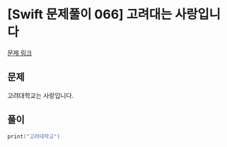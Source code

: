 # [Swift 문제풀이 066] 고려대는 사랑입니다

[문제 링크](https://www.acmicpc.net/problem/11942)

## 문제

고려대학교는 사랑입니다.

## 풀이

```swift 
print("고려대학교")
```
